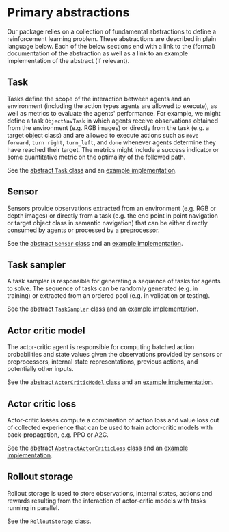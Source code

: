 # Primary abstractions

Our package relies on a collection of fundamental abstractions to define a reinforcement learning problem. These
abstractions are described in plain language below. Each of the below sections end with a link to the 
(formal) documentation of the abstraction as well as a link to an example implementation of the abstract (if relevant).

## Task

Tasks define the scope of the interaction between agents and an environment (including the action types agents are 
allowed to execute), as well as metrics to evaluate the agents' performance. For example, we might define a task 
`ObjectNavTask` in which agents receive observations obtained from the environment (e.g. RGB images) or directly from 
the task (e.g. a target object class) and are allowed to execute actions such as `move forward`, `turn right`, 
`turn_left`, and `done` whenever agents determine they have reached their target. The metrics might include a
success indicator or some quantitative metric on the optimality of the followed path.  
 
See the [abstract `Task` class](/api/rl_base/task/#task) 
and an [example implementation](/api/extensions/ai2thor/tasks/#objectnavtask).

## Sensor

Sensors provide observations extracted from an environment (e.g. RGB or depth images) or directly from a task (e.g. the 
end point in point navigation or target object class in semantic navigation) that can be either directly consumed by 
agents or processed by a [preprocessor](#preprocessor). 

See the [abstract `Sensor` class](/api/rl_base/sensor/#sensor) 
and an [example implementation](/api/extensions/ai2thor/tasks/#objectnavtask).

## Task sampler

A task sampler is responsible for generating a sequence of tasks for agents to solve. The sequence of tasks can be 
randomly generated (e.g. in training) or extracted from an ordered pool (e.g. in validation or testing).

See the [abstract `TaskSampler` class](/api/rl_base/task/#tasksampler) 
and an [example implementation](/api/extensions/ai2thor/task_samplers/#objectnavtasksampler).

## Actor critic model

The actor-critic agent is responsible for computing batched action probabilities and state values given the 
observations provided by sensors or preprocessors, internal state representations, previous actions, and potentially 
other inputs.

See the [abstract `ActorCriticModel` class](/api/onpolicy_sync/policy/#actorcriticmodel) 
and an [example implementation](/api/extensions/ai2thor/task_samplers/#objectnavtasksampler).

## Actor critic loss

Actor-critic losses compute a combination of action loss and value loss out of collected experience that can be used to 
train actor-critic models with back-propagation, e.g. PPO or A2C.

See the [abstract `AbstractActorCriticLoss` class](/api/onpolicy_sync/policy/#actorcriticmodel) 
and an [example implementation](/api/onpolicy_sync/losses/ppo/#ppo).

## Rollout storage

Rollout storage is used to store observations, internal states, actions and rewards resulting from the interaction of 
actor-critic models with tasks running in parallel.

See the [`RolloutStorage` class](/api/onpolicy_sync/storage/#rolloutstorage).
